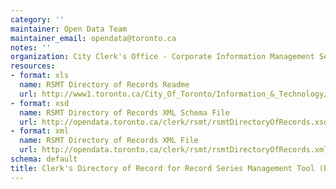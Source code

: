 ```yaml
---
category: ''
maintainer: Open Data Team
maintainer_email: opendata@toronto.ca
notes: ''
organization: City Clerk's Office - Corporate Information Management Services
resources:
- format: xls
  name: RSMT Directory of Records Readme
  url: http://www1.toronto.ca/City_Of_Toronto/Information_&_Technology/Open_Data/Data_Sets/Assets/Files/rsmtDirectoryOfRecordsReadme.xls
- format: xsd
  name: RSMT Directory of Records XML Schema File
  url: http://opendata.toronto.ca/clerk/rsmt/rsmtDirectoryOfRecords.xsd
- format: xml
  name: RSMT Directory of Records XML File
  url: http://opendata.toronto.ca/clerk/rsmt/rsmtDirectoryOfRecords.xml
schema: default
title: Clerk's Directory of Record for Record Series Management Tool (RSMT)
---
```

